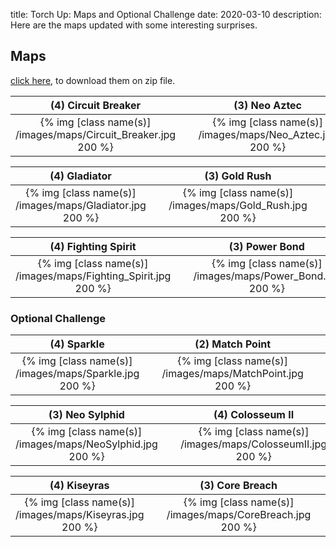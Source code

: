 title: Torch Up: Maps and Optional Challenge
date: 2020-03-10
description: Here are the maps updated with some interesting surprises.

## Maps
[click here](https://torchup.org/files/maps.zip), to download them on zip file.

| (4) Circuit Breaker | &nbsp; | (3) Neo Aztec | &nbsp; | (2) Blue Storm | 
|:---:|:---:|:---:|:---:|:---:|
| {% img [class name(s)] /images/maps/Circuit_Breaker.jpg 200 %} | &nbsp; | {% img [class name(s)] /images/maps/Neo_Aztec.jpg 200 %} | &nbsp; | {% img [class name(s)] /images/maps/Bluestorm.jpg 200 %} |

| (4) Gladiator | &nbsp; | (3) Gold Rush | &nbsp; | (2) Heartbreak Ridge |
:---:|:---:|:---:|:---:|:---:|
| {% img [class name(s)] /images/maps/Gladiator.jpg 200 %} | &nbsp; | {% img [class name(s)] /images/maps/Gold_Rush.jpg 200 %} | &nbsp; | {% img [class name(s)] /images/maps/Heartbreak_Ridge.jpg 200 %} |

| (4) Fighting Spirit | &nbsp; | (3) Power Bond | &nbsp; | (2) Overwatch |
:---:|:---:|:---:|:---:|:---:|
| {% img [class name(s)] /images/maps/Fighting_Spirit.jpg 200 %} | &nbsp; | {% img [class name(s)] /images/maps/Power_Bond.jpg 200 %} | &nbsp; | {% img [class name(s)] /images/maps/Overwatch.jpg 200 %} |

### Optional Challenge

| (4) Sparkle | &nbsp; | (2) Match Point | &nbsp; | (2) Hitchhiker |
:---:|:---:|:---:|:---:|:---:|
| {% img [class name(s)] /images/maps/Sparkle.jpg 200 %} | &nbsp; | {% img [class name(s)] /images/maps/MatchPoint.jpg 200 %} | &nbsp; | {% img [class name(s)] /images/maps/Hitchhiker.jpg 200 %} |

| (3) Neo Sylphid | &nbsp; | (4) Colosseum II | &nbsp; | (2) Crossing Field |
:---:|:---:|:---:|:---:|:---:|
| {% img [class name(s)] /images/maps/NeoSylphid.jpg 200 %} | &nbsp; | {% img [class name(s)] /images/maps/ColosseumII.jpg 200 %} | &nbsp; | {% img [class name(s)] /images/maps/Crossing.jpg 200 %} |

| (4) Kiseyras | &nbsp; | (3) Core Breach | &nbsp; | (2) New Bloody Ridge |
:---:|:---:|:---:|:---:|:---:|
| {% img [class name(s)] /images/maps/Kiseyras.jpg 200 %} | &nbsp; | {% img [class name(s)] /images/maps/CoreBreach.jpg 200 %} | &nbsp; | {% img [class name(s)] /images/maps/New_Bloody_Ridge.jpg 200 %} |
